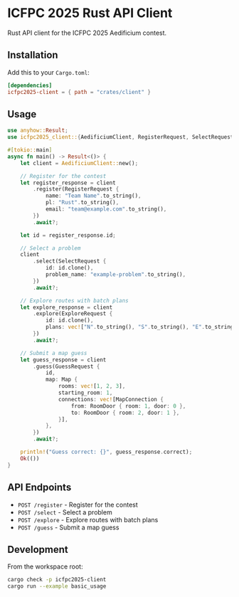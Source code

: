 # ICFPC 2025 Rust API Client

Rust API client for the ICFPC 2025 Aedificium contest.

## Installation

Add this to your `Cargo.toml`:

```toml
[dependencies]
icfpc2025-client = { path = "crates/client" }
```

## Usage

```rust
use anyhow::Result;
use icfpc2025_client::{AedificiumClient, RegisterRequest, SelectRequest, ExploreRequest, GuessRequest, Map, MapConnection, RoomDoor};

#[tokio::main]
async fn main() -> Result<()> {
    let client = AedificiumClient::new();

    // Register for the contest
    let register_response = client
        .register(RegisterRequest {
            name: "Team Name".to_string(),
            pl: "Rust".to_string(),
            email: "team@example.com".to_string(),
        })
        .await?;

    let id = register_response.id;

    // Select a problem
    client
        .select(SelectRequest {
            id: id.clone(),
            problem_name: "example-problem".to_string(),
        })
        .await?;

    // Explore routes with batch plans
    let explore_response = client
        .explore(ExploreRequest {
            id: id.clone(),
            plans: vec!["N".to_string(), "S".to_string(), "E".to_string()],
        })
        .await?;

    // Submit a map guess
    let guess_response = client
        .guess(GuessRequest {
            id,
            map: Map {
                rooms: vec![1, 2, 3],
                starting_room: 1,
                connections: vec![MapConnection {
                    from: RoomDoor { room: 1, door: 0 },
                    to: RoomDoor { room: 2, door: 1 },
                }],
            },
        })
        .await?;

    println!("Guess correct: {}", guess_response.correct);
    Ok(())
}
```

## API Endpoints

- `POST /register` - Register for the contest
- `POST /select` - Select a problem
- `POST /explore` - Explore routes with batch plans
- `POST /guess` - Submit a map guess

## Development

From the workspace root:

```bash
cargo check -p icfpc2025-client
cargo run --example basic_usage
```